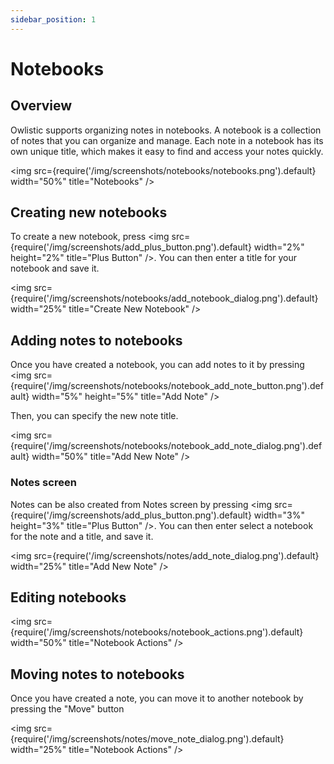 ```yaml
---
sidebar_position: 1
---
```


# Notebooks

## Overview

Owlistic supports organizing notes in notebooks. A notebook is a collection of notes that you can organize and manage. Each note in a notebook has its own unique title, which makes it easy to find and access your notes quickly.

<img src={require('/img/screenshots/notebooks/notebooks.png').default} width="50%" title="Notebooks" />

## Creating new notebooks

To create a new notebook, press <img src={require('/img/screenshots/add_plus_button.png').default} width="2%" height="2%" title="Plus Button" />. You can then enter a title for your notebook and save it.

<img src={require('/img/screenshots/notebooks/add_notebook_dialog.png').default} width="25%" title="Create New Notebook" />

## Adding notes to notebooks

Once you have created a notebook, you can add notes to it by pressing <img src={require('/img/screenshots/notebooks/notebook_add_note_button.png').default} width="5%" height="5%" title="Add Note" />

Then, you can specify the new note title.

<img src={require('/img/screenshots/notebooks/notebook_add_note_dialog.png').default} width="50%" title="Add New Note" />

### Notes screen

Notes can be also created from Notes screen by pressing <img src={require('/img/screenshots/add_plus_button.png').default} width="3%" height="3%" title="Plus Button" />. You can then enter select a notebook for the note and a title, and save it.

<img src={require('/img/screenshots/notes/add_note_dialog.png').default} width="25%" title="Add New Note" />

## Editing notebooks

<img src={require('/img/screenshots/notebooks/notebook_actions.png').default} width="50%" title="Notebook Actions" />

## Moving notes to notebooks

Once you have created a note, you can move it to another notebook by pressing the "Move" button

<img src={require('/img/screenshots/notes/move_note_dialog.png').default} width="25%" title="Notebook Actions" />